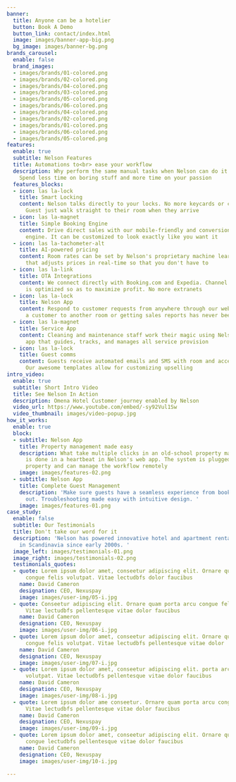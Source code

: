 ```yaml
---
banner:
  title: Anyone can be a hotelier
  button: Book A Demo
  button_link: contact/index.html
  image: images/banner-app-big.png
  bg_image: images/banner-bg.png
brands_carousel:
  enable: false
  brand_images:
  - images/brands/01-colored.png
  - images/brands/02-colored.png
  - images/brands/04-colored.png
  - images/brands/03-colored.png
  - images/brands/05-colored.png
  - images/brands/06-colored.png
  - images/brands/04-colored.png
  - images/brands/02-colored.png
  - images/brands/01-colored.png
  - images/brands/06-colored.png
  - images/brands/05-colored.png
features:
  enable: true
  subtitle: Nelson Features
  title: Automations to<br> ease your workflow
  description: Why perform the same manual tasks when Nelson can do it for you? <br>
    Spend less time on boring stuff and more time on your passion
  features_blocks:
  - icon: las la-lock
    title: Smart Locking
    content: Nelson talks directly to your locks. No more keycards or check-in kiosks.
      Guest just walk straight to their room when they arrive
  - icon: las la-magnet
    title: Simple Booking Engine
    content: Drive direct sales with our mobile-friendly and conversion-obsessed booking
      engine. It can be customized to look exactly like you want it
  - icon: las la-tachometer-alt
    title: AI-powered pricing
    content: Room rates can be set by Nelson's proprietary machine learning algorithm
      that adjusts prices in real-time so that you don't have to
  - icon: las la-link
    title: OTA Integrations
    content: We connect directly with Booking.com and Expedia. Channel distribution
      is optimized so as to maximize profit. No more extranets
  - icon: las la-lock
    title: Nelson App
    content: Respond to customer requests from anywhere through our web app. Moving
      a customer to another room or getting sales reports has never been easier
  - icon: las la-magnet
    title: Service App
    content: Cleaning and maintenance staff work their magic using Nelson's own mobile
      app that guides, tracks, and manages all service provision
  - icon: las la-lock
    title: Guest comms
    content: Guests receive automated emails and SMS with room and access information.
      Our awesome templates allow for customizing upselling
intro_video:
  enable: true
  subtitle: Short Intro Video
  title: See Nelson In Action
  description: Omena Hotel Customer journey enabled by Nelson
  video_url: https://www.youtube.com/embed/-sy92Vul1Sw
  video_thumbnail: images/video-popup.jpg
how_it_works:
  enable: true
  block:
  - subtitle: Nelson App
    title: Property management made easy
    description: What take multiple clicks in an old-school property management system
      is done in a heartbeat in Nelson's web app. The system is plugged into the physical
      property and can manage the workflow remotely
    image: images/features-02.png
  - subtitle: Nelson App
    title: Complete Guest Management
    description: 'Make sure guests have a seamless experience from booking to checking
      out. Troubleshooting made easy with intuitive design. '
    image: images/features-01.png
case_study:
  enable: false
  subtitle: Our Testimonials
  title: Don't take our word for it
  description: 'Nelson has powered innovative hotel and apartment rental businesses
    in Scandinavia since early 2000s. '
  image_left: images/testimonials-01.png
  image_right: images/testimonials-02.png
  testimonials_quotes:
  - quote: Lorem ipsum dolor amet, conseetur adipiscing elit. Ornare quam porta arcu
      congue felis volutpat. Vitae lectudbfs dolor faucibus
    name: David Cameron
    designation: CEO, Nexuspay
    image: images/user-img/05-i.jpg
  - quote: Conseetur adipiscing elit. Ornare quam porta arcu congue felis volutpat.
      Vitae lectudbfs pellentesque vitae dolor faucibus
    name: David Cameron
    designation: CEO, Nexuspay
    image: images/user-img/06-i.jpg
  - quote: Lorem ipsum dolor amet, conseetur adipiscing elit. Ornare quam porta arcu
      congue felis volutpat. Vitae lectudbfs pellentesque vitae dolor
    name: David Cameron
    designation: CEO, Nexuspay
    image: images/user-img/07-i.jpg
  - quote: Lorem ipsum dolor amet, conseetur adipiscing elit. porta arcu congue felis
      volutpat. Vitae lectudbfs pellentesque vitae dolor faucibus
    name: David Cameron
    designation: CEO, Nexuspay
    image: images/user-img/08-i.jpg
  - quote: Lorem ipsum dolor ame conseetur. Ornare quam porta arcu congue felis volutpat.
      Vitae lectudbfs pellentesque vitae dolor faucibus
    name: David Cameron
    designation: CEO, Nexuspay
    image: images/user-img/09-i.jpg
  - quote: Lorem ipsum dolor amet, conseetur adipiscing elit. Ornare quam porta arcu
      congue lectudbfs pellentesque vitae dolor faucibus
    name: David Cameron
    designation: CEO, Nexuspay
    image: images/user-img/10-i.jpg

---
```

